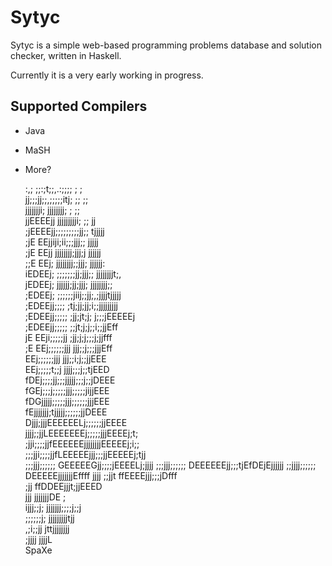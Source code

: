Sytyc
=====
Sytyc is a simple web-based programming problems database and solution checker, written in Haskell.

Currently it is a very early working in progress.

Supported Compilers
-------------------
 * Java
 * MaSH
 * More?

      :,; ;;:;t;;,.:;;;;    ;  ;            
     jj;;;jj;;,;;;;;itj;    ;; ;;           
     jjjjjjji;  jjjjjjjj;    ;  ;;          
      jjEEEEjj jjjjjjjjji;   ;; jj          
      ;jEEEEjj;;;;;;;;;jj;;  tjjjjj         
      ;jE EEjjiji;ii;;;jjj;;  jjjjj         
      ;jE EEjj jjjjjjjj;jjj;j jjjjjj        
      ;;E EEj; jjjjjjjj;;jjj;  jjjjjj:      
       iEDEEj; ;;;;;;;jj;jjj;; jjjjjjjjt;,  
       jEDEEj;  jjjjjj;jj;jjj;  jjjjjjjj;;  
       ;EDEEj; ;;;;;;jiij;;jj;,;jjjjtjjjjj  
       ;EDEEjj;;;;  ;tj;jj;jj;i;;jjjjjjjjj  
       ;EDEEjj;;;;;  ;jj;jt;j; j;;;jEEEEEj  
       ;EDEEjj;;;;;  ;;jt;j;j;;i;;jjEff     
       jE EEji;;;;;jj ;jj;j;j;;;j;jjfff     
       ;E EEj;;;;;;jjj jjj;;j;;;jjjEff      
          EEj;;;;;;jjj jjj;;i;j;;jjEEE      
          EEj;;;;;t;;j jjjj;;;j;;tjEED      
         fDEj;;;;jj;;;jjjjj;;;j;;jDEEE      
         fGEj;;;j;;;;;jjj;;;;;jijjEEE       
         fDGjjjjj;;;;;jjj;;;;;;jjjEEE       
         fEjjjjjjj;tjjjjj;;;;;;jjDEEE       
         Djjj;jjjEEEEEELj;;;;;;jjEEEE       
        jjjj;;jjLEEEEEEEj;;;;;jjjEEEEj;t;   
       ;jji;;;;jjfEEEEEEjjjjjjjjEEEEEj;i;;  
     ;;;jji;;;;jjfLEEEEEjjj;;;jjEEEEEj;tjj  
     ;;;jjj;;;;;; GEEEEEGjj;;;;jEEEELj;jjjj 
     ;;;jjj;;;;;; DEEEEEEjj;;;tjEfDEjEjjjjjj
     ;;jjjj;;;;;;  DEEEEEjjjjjjjEffff  jjjj 
     ;;jjt         ffEEEEjjj;;;jDfff        
      ;jj          ffDDEEjjjt;jjEEED        
      jjj                jjjjjjjDE ;        
     ijjj;;j;            jjjjjjj;;;;j;;j    
     ;;;;;;j;               jjjjjjjjjtjj    
      ,;i;;jj                jttjjjjjjjj    
        ;jjjj                      jjjjL    
                    SpaXe